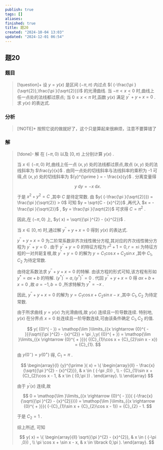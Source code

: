 ```yaml
---
publish: true
tags: []
aliases: 
finished: true
title: 题20
created: "2024-10-04 13:03"
updated: "2024-12-01 06:54"
---
```

## 题20
### 题目
> [!question]+
> 设 $y = y( x)$ 是区间 $( {-\pi ,\pi })$ 内过点 $( {-\frac{\pi }{\sqrt{2}},\frac{\pi }{\sqrt{2}}})$ 的光滑曲线. 当 $- \pi  < x < 0$ 时,曲线上任一点处的法线都过原点; 当 $0 \leq  x < \pi$ 时,函数 $y( x)$ 满足 ${y}^{\prime \prime } + y + x = 0$ . 求 $y( x)$ 的表达式.
### 分析
> [!NOTE]+
> 按照它说的做就好了，这个只是算起来很麻烦，注意不要算错了
### 解
> [!done]-
> 解 在 $( {-\pi ,0})$ 以及 $\lbrack 0,\pi )$ 上分别计算 $y( x)$ .
> 
> 当 $x \in  ( {-\pi ,0})$ 时,曲线上任一点 $( {x,y})$ 处的法线都过原点,故点 $( {x,y})$ 处的法线斜率为 $\frac{y}{x}$ . 由同一点处的切线斜率与法线斜率的乘积为 -1 可得,点 $( {x,y})$ 处的切线斜率为 ${y}^{\prime } =  - \frac{x}{y}$ . 分离变量得
> 
> $$
> y\mathrm{\;d}y =  - x\mathrm{\;d}x.
> $$
> 
> 于是 ${x}^{2} + {y}^{2} = C$ ,其中 $C$ 是待定常数. 由 $y( {-\frac{\pi }{\sqrt{2}}})  = \frac{\pi }{\sqrt{2}} > 0$ 可知 $y = \sqrt{C - {x}^{2}}$ ,再代入 $x =  - \frac{\pi }{\sqrt{2}}$ , $y = \frac{\pi }{\sqrt{2}}$ 可求得 $C = {\pi }^{2}$ .
> 
> 因此,在 $( {-\pi ,0})$ 上, $y( x)  = \sqrt{{\pi }^{2} - {x}^{2}}$ .
> 
> 当 $x \in  \lbrack 0,\pi )$ 时,通过解 ${y}^{\prime \prime } + y + x = 0$ 得到 $y( x)$ 的表达式.
> 
> ${y}^{\prime \prime } + y + x = 0$ 为二阶常系数非齐次线性微分方程,其对应的齐次线性微分方程为 ${y}^{\prime \prime } + y = 0$ . 由于 ${y}^{\prime \prime } + y = 0$ 的特征方程为 ${r}^{2} + 1 = 0,r =  \pm  \mathrm{i}$ 为特征方程的一对共轭复根,故 ${y}^{\prime \prime } + y = 0$ 的解为 $y = {C}_{1}\cos x + {C}_{2}\sin x$ ,其中 ${C}_{1},{C}_{2}$ 为待定常数.
> 
> 由待定系数法求 ${y}^{\prime \prime } + y + x = 0$ 的特解. 由该方程的形式可知,该方程有形如 ${y}^{ * } = {ax} + b$ 的特解. ${( {y}^{ * }) }^{\prime } = a,{( {y}^{ * }) }^{\prime \prime } = 0$ . 代回 ${y}^{\prime \prime } + y + x = 0$ 得 ${ax} + b + x = 0$ ,故 $a =  - 1,b = 0$ ,所求特解为 ${y}^{ * } =  - x$ .
> 
> 因此, ${y}^{\prime \prime } + y + x = 0$ 的解为 $y = {C}_{1}\cos x + {C}_{2}\sin x - x$ ,其中 ${C}_{1},{C}_{2}$ 为待定常数.
> 
> 由于所求曲线 $y = y( x)$ 为光滑曲线,故 $y( x)$ 连续且一阶导数连续. 特别地, $y( x)$ 在分界点 $x = 0$ 处连续且一阶导数连续,可由该条件确定 ${C}_{1},{C}_{2}$ 的值.
> 
> $$
> y( {0}^{ - })  = \mathop{\lim }\limits_{{x \rightarrow  {0}^{ - }}}\sqrt{{\pi }^{2} - {x}^{2}} = \pi ,\;y( {0}^{ + })  = \mathop{\lim }\limits_{{x \rightarrow  {0}^{ + }}}( {{C}_{1}\cos x + {C}_{2}\sin x - x})  = {C}_{1}.
> $$
> 
> 由 $y( {0}^{ - })  = y( {0}^{ + })$ 得, ${C}_{1} = \pi$ .
> 
> $$
> \begin{array}{l} {y}^{\prime }( x)  = \{  \begin{array}{ll}  - \frac{x}{\sqrt{{\pi }^{2} - {x}^{2}}}, & x \in  ( {-\pi ,0}) , \\   - {C}_{1}\sin x + {C}_{2}\cos x - 1, & x \in  ( {0,\pi }) . \end{array}. \\   \end{array}
> $$
> 
> 由于 ${y}^{\prime }( x)$ 连续,故
> 
> $$
> 0 = \mathop{\lim }\limits_{{x \rightarrow  {0}^{ - }}}( {-\frac{x}{\sqrt{{\pi }^{2} - {x}^{2}}}})  = \mathop{\lim }\limits_{{x \rightarrow  {0}^{ + }}}( {-{C}_{1}\sin x + {C}_{2}\cos x - 1})  = {C}_{2} - 1.
> $$
> 
> 于是 ${C}_{2} = 1$ .
> 
> 综上所述, 可知
> 
> $$
> y( x)  = \{  \begin{array}{ll} \sqrt{{\pi }^{2} - {x}^{2}}, & x \in  ( {-\pi ,0}) , \\  \pi \cos x + \sin x - x, & x \in  \lbrack 0,\pi ). \end{array}.
> $$